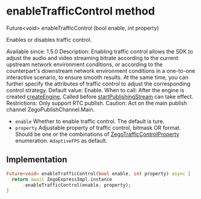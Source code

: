 


# enableTrafficControl method








Future&lt;void> enableTrafficControl
(bool enable, int property)





<p>Enables or disables traffic control.</p>
<p>Available since: 1.5.0
Description: Enabling traffic control allows the SDK to adjust the audio and video streaming bitrate according to the current upstream network environment conditions, or according to the counterpart's downstream network environment conditions in a one-to-one interactive scenario, to ensure smooth results. At the same time, you can further specify the attributes of traffic control to adjust the corresponding control strategy.
Default value: Enable.
When to call: After the engine is created <a class="deprecated" href="../../zego_uikit_prebuilt_live_audio_room/ZegoExpressEngine/createEngine.md">createEngine</a>, Called before <a href="../../zego_uikit_prebuilt_live_audio_room/ZegoExpressEnginePublisher/startPublishingStream.md">startPublishingStream</a> can take effect.
Restrictions: Only support RTC publish.
Caution: Act on the main publish channel ZegoPublishChannel.Main.</p>
<ul>
<li><code>enable</code> Whether to enable traffic control. The default is ture.</li>
<li><code>property</code> Adjustable property of traffic control, bitmask OR format. Should be one or the combinations of <a href="../../zego_uikit_prebuilt_live_audio_room/ZegoTrafficControlProperty-class.md">ZegoTrafficControlProperty</a> enumeration. <code>AdaptiveFPS</code> as default.</li>
</ul>



## Implementation

```dart
Future<void> enableTrafficControl(bool enable, int property) async {
  return await ZegoExpressImpl.instance
      .enableTrafficControl(enable, property);
}
```








